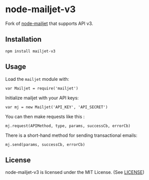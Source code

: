 node-mailjet-v3
===============

Fork of [node-mailjet](https://github.com/mailjet/node-mailjet) that supports API v3.

Installation
------------

    npm install mailjet-v3

Usage
-----

Load the `mailjet` module with:

	var Mailjet = require('mailjet')

Initialize mailjet with your API keys:

	var mj = new Mailjet('API_KEY', 'API_SECRET')

You can then make requests like this :

	mj.request(APIMethod, type, params, successCb, errorCb)

There is a short-hand method for sending transactional emails:

	mj.send(params, successCb, errorCb)


License
-------

node-mailjet-v3 is licensed under the MIT License. (See [LICENSE](LICENSE.md))
